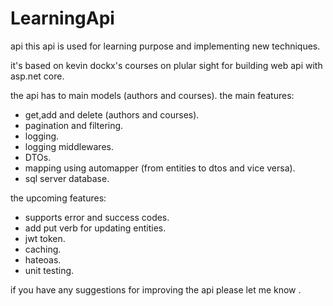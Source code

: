 # LearningApi
api 
this api is used for learning purpose and implementing new techniques.

it's based on kevin dockx's courses on plular sight for building web api with asp.net core.

the api has to main models (authors and courses).
the main features:
  - get,add and delete (authors and courses).
  - pagination and filtering.
  - logging.
  - logging middlewares.
  - DTOs.
  - mapping using automapper (from entities to dtos and vice versa).
  - sql server database.
  
the upcoming features:

  - supports error and success codes.
  - add put verb for updating entities.
  - jwt token.
  - caching.
  - hateoas.
  - unit testing.
 
if you have any suggestions for improving the api please let me know .
